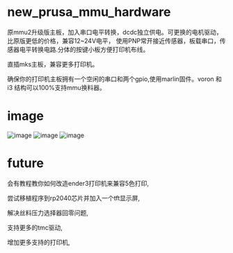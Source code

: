 # new_prusa_mmu_hardware

原mmu2升级版主板，加入串口电平转换，dcdc独立供电。可更换的电机驱动，比原版更低的价格，兼容12~24V电平，
使用PNP常开接近传感器，板载串口，传感器电平转换电路.分体的按键小板方便打印机布线。

直插mks主板，兼容更多打印机。

确保你的打印机主板拥有一个空闲的串口和两个gpio,使用marlin固件。voron 和i3 结构可以100%支持mmu换料器。
# image
![image](https://github.com/fBn0523/new_prusa_mmu_hardware/blob/main/images/board1.JPG)
![image](https://github.com/fBn0523/new_prusa_mmu_hardware/blob/main/images/board3.JPG)
![image](https://github.com/fBn0523/new_prusa_mmu_control_board/blob/main/images/img1.jpg)
# future
 会有教程教你如何改造ender3打印机来兼容5色打印,
 
 尝试移植程序到rp2040芯片并加入一个tft显示屏,
 
 解决丝料压力选择器回零问题,
 
 支持更多的tmc驱动,
 
 增加更多支持的打印机,
 
